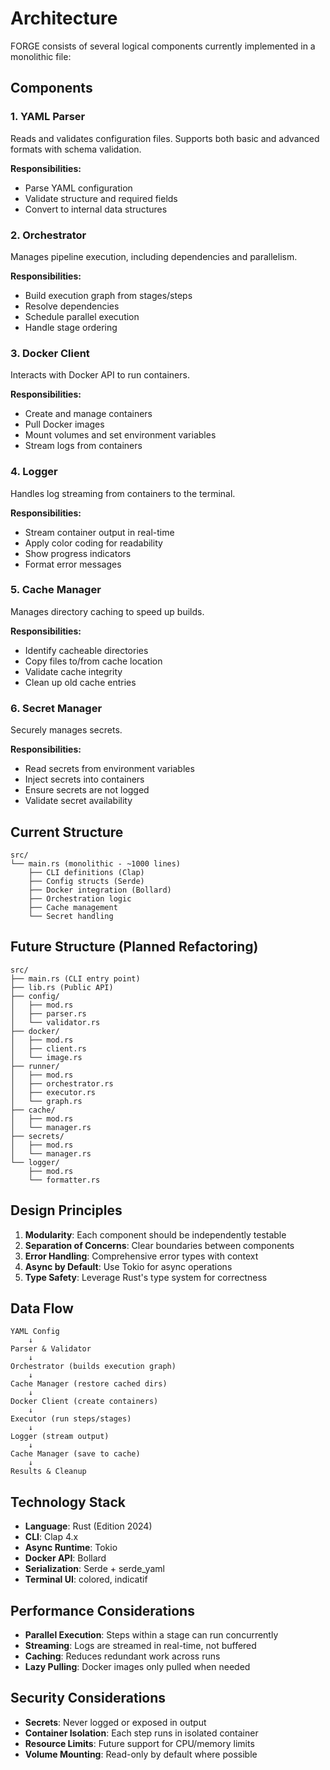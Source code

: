 # Architecture

FORGE consists of several logical components currently implemented in a monolithic file:

## Components

### 1. YAML Parser
Reads and validates configuration files. Supports both basic and advanced formats with schema validation.

**Responsibilities:**
- Parse YAML configuration
- Validate structure and required fields
- Convert to internal data structures

### 2. Orchestrator
Manages pipeline execution, including dependencies and parallelism.

**Responsibilities:**
- Build execution graph from stages/steps
- Resolve dependencies
- Schedule parallel execution
- Handle stage ordering

### 3. Docker Client
Interacts with Docker API to run containers.

**Responsibilities:**
- Create and manage containers
- Pull Docker images
- Mount volumes and set environment variables
- Stream logs from containers

### 4. Logger
Handles log streaming from containers to the terminal.

**Responsibilities:**
- Stream container output in real-time
- Apply color coding for readability
- Show progress indicators
- Format error messages

### 5. Cache Manager
Manages directory caching to speed up builds.

**Responsibilities:**
- Identify cacheable directories
- Copy files to/from cache location
- Validate cache integrity
- Clean up old cache entries

### 6. Secret Manager
Securely manages secrets.

**Responsibilities:**
- Read secrets from environment variables
- Inject secrets into containers
- Ensure secrets are not logged
- Validate secret availability

## Current Structure

```
src/
└── main.rs (monolithic - ~1000 lines)
    ├── CLI definitions (Clap)
    ├── Config structs (Serde)
    ├── Docker integration (Bollard)
    ├── Orchestration logic
    ├── Cache management
    └── Secret handling
```

## Future Structure (Planned Refactoring)

```
src/
├── main.rs (CLI entry point)
├── lib.rs (Public API)
├── config/
│   ├── mod.rs
│   ├── parser.rs
│   └── validator.rs
├── docker/
│   ├── mod.rs
│   ├── client.rs
│   └── image.rs
├── runner/
│   ├── mod.rs
│   ├── orchestrator.rs
│   ├── executor.rs
│   └── graph.rs
├── cache/
│   ├── mod.rs
│   └── manager.rs
├── secrets/
│   ├── mod.rs
│   └── manager.rs
└── logger/
    ├── mod.rs
    └── formatter.rs
```

## Design Principles

1. **Modularity**: Each component should be independently testable
2. **Separation of Concerns**: Clear boundaries between components
3. **Error Handling**: Comprehensive error types with context
4. **Async by Default**: Use Tokio for async operations
5. **Type Safety**: Leverage Rust's type system for correctness

## Data Flow

```
YAML Config
    ↓
Parser & Validator
    ↓
Orchestrator (builds execution graph)
    ↓
Cache Manager (restore cached dirs)
    ↓
Docker Client (create containers)
    ↓
Executor (run steps/stages)
    ↓
Logger (stream output)
    ↓
Cache Manager (save to cache)
    ↓
Results & Cleanup
```

## Technology Stack

- **Language**: Rust (Edition 2024)
- **CLI**: Clap 4.x
- **Async Runtime**: Tokio
- **Docker API**: Bollard
- **Serialization**: Serde + serde_yaml
- **Terminal UI**: colored, indicatif

## Performance Considerations

- **Parallel Execution**: Steps within a stage can run concurrently
- **Streaming**: Logs are streamed in real-time, not buffered
- **Caching**: Reduces redundant work across runs
- **Lazy Pulling**: Docker images only pulled when needed

## Security Considerations

- **Secrets**: Never logged or exposed in output
- **Container Isolation**: Each step runs in isolated container
- **Resource Limits**: Future support for CPU/memory limits
- **Volume Mounting**: Read-only by default where possible
